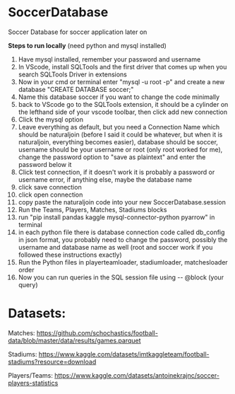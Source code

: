 # SoccerDatabase
Soccer Database for soccer application later on

**Steps to run locally** (need python and mysql installed)
1. Have mysql installed, remember your password and username
2. In VScode, install SQLTools and the first driver that comes up when you search SQLTools Driver in extensions
3. Now in your cmd or terminal enter "mysql -u root -p" and create a new database "CREATE DATABASE soccer;" 
4. Name this database soccer if you want to change the code minimally
5. back to VScode go to the SQLTools extension, it should be a cylinder on the lefthand side of your vscode toolbar, then click add new connection
6. Click the mysql option
7. Leave everything as default, but you need a Connection Name which should be naturaljoin (before I said it could be whatever, but when it is naturaljoin, everything becomes easier), database should be soccer, username should be your username or root (only root worked for me), change the password option to "save as plaintext" and enter the password below it 
8. Click test connection, if it doesn't work it is probably a password or username error, if anything else, maybe the database name
9. click save connection
10. click open connection
11. copy paste the naturaljoin code into your new SoccerDatabase.session
12. Run the Teams, Players, Matches, Stadiums blocks
13. run "pip install pandas kaggle mysql-connector-python pyarrow" in terminal
14. in each python file there is database connection code called db_config in json format, you probably need to change the password, possibly the username and database name as well (root and soccer work if you followed these instructions exactly)
15. Run the Python files in playerteamloader, stadiumloader, matchesloader order
16. Now you can run queries in the SQL session file using -- @block (your query)

# Datasets: 

Matches: https://github.com/schochastics/football-data/blob/master/data/results/games.parquet

Stadiums: https://www.kaggle.com/datasets/imtkaggleteam/football-stadiums?resource=download

Players/Teams: https://www.kaggle.com/datasets/antoinekrajnc/soccer-players-statistics
